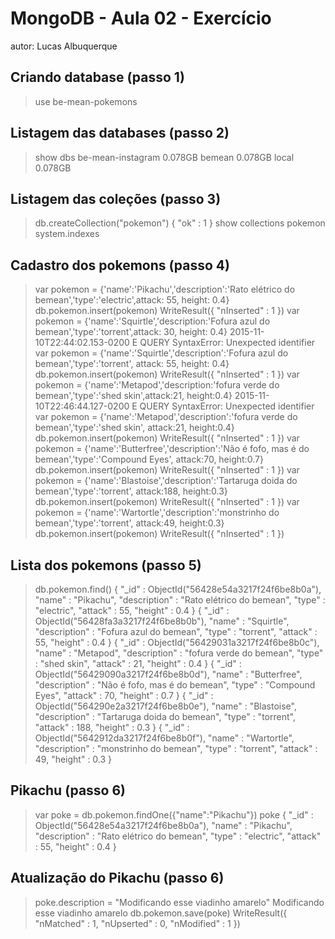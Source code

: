 # MongoDB - Aula 02 - Exercício
autor: Lucas Albuquerque

## Criando database (passo 1)
> use be-mean-pokemons

## Listagem das databases (passo 2)
> show dbs
be-mean-instagram  0.078GB
bemean             0.078GB
local              0.078GB

## Listagem das coleções (passo 3)
> db.createCollection("pokemon")
{ "ok" : 1 }
> show collections
pokemon
system.indexes

## Cadastro dos pokemons (passo 4)
> var pokemon = {'name':'Pikachu','description':'Rato elétrico do bemean','type':'electric',attack: 55, height: 0.4}
> db.pokemon.insert(pokemon)
WriteResult({ "nInserted" : 1 })
> var pokemon = {'name':'Squirtle','description:'Fofura azul do bemean','type':'torrent',attack: 30, height: 0.4}
2015-11-10T22:44:02.153-0200 E QUERY    SyntaxError: Unexpected identifier
> var pokemon = {'name':'Squirtle','description':'Fofura azul do bemean','type':'torrent', attack: 55, height: 0.4}
> db.pokemon.insert(pokemon)
WriteResult({ "nInserted" : 1 })
> var pokemon = {'name':'Metapod','description:'fofura verde do bemean','type':'shed skin',attack:21, height:0.4}
2015-11-10T22:46:44.127-0200 E QUERY    SyntaxError: Unexpected identifier
> var pokemon = {'name':'Metapod','description':'fofura verde do bemean','type':'shed skin', attack:21, height:0.4}
> db.pokemon.insert(pokemon)
WriteResult({ "nInserted" : 1 })
> var pokemon = {'name':'Butterfree','description':'Não é fofo, mas é do bemean','type':'Compound Eyes', attack:70, height:0.7}
> db.pokemon.insert(pokemon)
WriteResult({ "nInserted" : 1 })
> var pokemon = {'name':'Blastoise','description':'Tartaruga doida do bemean','type':'torrent', attack:188, height:0.3}
> db.pokemon.insert(pokemon)
WriteResult({ "nInserted" : 1 })
> var pokemon = {'name':'Wartortle','description':'monstrinho do bemean','type':'torrent', attack:49, height:0.3}
> db.pokemon.insert(pokemon)
WriteResult({ "nInserted" : 1 })

## Lista dos pokemons (passo 5)
> db.pokemon.find()
{ "_id" : ObjectId("56428e54a3217f24f6be8b0a"), "name" : "Pikachu", "description" : "Rato elétrico do bemean", "type" : "electric", "attack" : 55, "height" : 0.4 }
{ "_id" : ObjectId("56428fa3a3217f24f6be8b0b"), "name" : "Squirtle", "description" : "Fofura azul do bemean", "type" : "torrent", "attack" : 55, "height" : 0.4 }
{ "_id" : ObjectId("56429031a3217f24f6be8b0c"), "name" : "Metapod", "description" : "fofura verde do bemean", "type" : "shed skin", "attack" : 21, "height" : 0.4 }
{ "_id" : ObjectId("56429090a3217f24f6be8b0d"), "name" : "Butterfree", "description" : "Não é fofo, mas é do bemean", "type" : "Compound Eyes", "attack" : 70, "height" : 0.7 }
{ "_id" : ObjectId("564290e2a3217f24f6be8b0e"), "name" : "Blastoise", "description" : "Tartaruga doida do bemean", "type" : "torrent", "attack" : 188, "height" : 0.3 }
{ "_id" : ObjectId("5642912da3217f24f6be8b0f"), "name" : "Wartortle", "description" : "monstrinho do bemean", "type" : "torrent", "attack" : 49, "height" : 0.3 }

## Pikachu (passo 6)
> var poke = db.pokemon.findOne({"name":"Pikachu"})
> poke
{
        "_id" : ObjectId("56428e54a3217f24f6be8b0a"),
        "name" : "Pikachu",
        "description" : "Rato elétrico do bemean",
        "type" : "electric",
        "attack" : 55,
        "height" : 0.4
}

## Atualização do Pikachu (passo 6)
> poke.description = "Modificando esse viadinho amarelo"
Modificando esse viadinho amarelo
> db.pokemon.save(poke)
WriteResult({ "nMatched" : 1, "nUpserted" : 0, "nModified" : 1 })